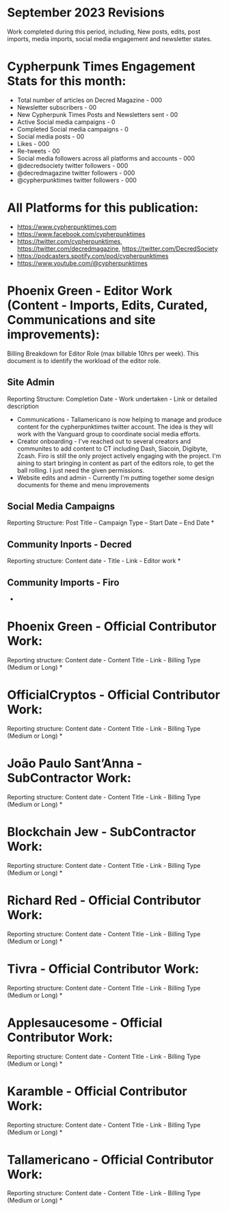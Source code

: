 # September 2023 Revisions
Work completed during this period, including, New posts, edits, post imports, media imports, social media engagement and newsletter states.

# Cypherpunk Times Engagement Stats for this month:
* Total number of articles on Decred Magazine -  000
* Newsletter subscribers - 00
* New Cypherpunk Times Posts and Newsletters sent - 00
* Active Social media campaigns - 0
* Completed Social media campaigns - 0
* Social media posts - 00
* Likes - 000
* Re-tweets - 00
* Social media followers across all platforms and accounts - 000
* @decredsociety twitter followers - 000
* @decredmagazine twitter followers - 000
* @cypherpunktimes twitter followers - 000


# All Platforms for this publication:
* https://www.cypherpunktimes.com
* https://www.facebook.com/cypherpunktimes
* https://twitter.com/cypherpunktimes, https://twitter.com/decredmagazine, https://twitter.com/DecredSociety
* https://podcasters.spotify.com/pod/cypherpunktimes
* https://www.youtube.com/@cypherpunktimes


# Phoenix Green - Editor Work (Content - Imports, Edits, Curated, Communications and site improvements):

Billing Breakdown for Editor Role (max billable 10hrs per week).
This document is to identify the workload of the editor role.


## Site Admin
Reporting Structure: Completion Date - Work undertaken - Link or detailed description
* Communications - Tallamericano is now helping to manage and produce content for the cypherpunktimes twitter account. The idea is they will work with the Vanguard group to coordinate social media efforts. 
* Creator onboarding - I've reached out to several creators and communites to add content to CT including Dash, Siacoin, Digibyte, Zcash. Firo is still the only project actively engaging with the project. I'm aining to start bringing in content as part of the editors role, to get the ball rolling. I just need the given permissions.
* Website edits and admin - Currently I'm putting together some design documents for theme and menu improvements

## Social Media Campaigns 
Reporting Structure: Post Title – Campaign Type – Start Date – End Date
* 

## Community Inports - Decred
Reporting structure: Content date - Title - Link - Editor work
* 

## Community Imports - Firo
*

# Phoenix Green - Official Contributor Work:
Reporting structure: Content date - Content Title - Link - Billing Type (Medium or Long)
* 

# OfficialCryptos - Official Contributor Work:
Reporting structure: Content date - Content Title - Link - Billing Type (Medium or Long)
* 

# João Paulo Sant’Anna - SubContractor Work:
Reporting structure: Content date - Content Title - Link - Billing Type (Medium or Long)
* 

# Blockchain Jew - SubContractor Work:
Reporting structure: Content date - Content Title - Link - Billing Type (Medium or Long)
* 

# Richard Red - Official Contributor Work:
Reporting structure: Content date - Content Title - Link - Billing Type (Medium or Long)
* 

# Tivra - Official Contributor Work:
Reporting structure: Content date - Content Title - Link - Billing Type (Medium or Long)
* 

# Applesaucesome - Official Contributor Work:
Reporting structure: Content date - Content Title - Link - Billing Type (Medium or Long)
* 

# Karamble - Official Contributor Work:
Reporting structure: Content date - Content Title - Link - Billing Type (Medium or Long)
* 

# Tallamericano - Official Contributor Work:
Reporting structure: Content date - Content Title - Link - Billing Type (Medium or Long)
* 







